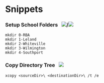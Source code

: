 # **Snippets**

### **Setup School Folders**  &nbsp; ![](https://img.shields.io/badge/--000?&logo=Windows)/![](https://img.shields.io/badge/--000?&logo=linux)
```batch
mkdir 0-RBA
mkdir 1-Leland
mkdir 2-Whiteville
mkdir 3-Wilmington
mkdir 4-Southport
```
### **Copy Directory Tree** &nbsp; ![](https://img.shields.io/badge/--000?&logo=Windows)
```batch
xcopy <sourceDir>\ <destinationDir>\ /t /e
```
